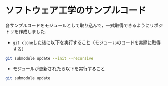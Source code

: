 # ソフトウェア工学のサンプルコード

各サンプルコードをモジュールとして取り込んで，一式取得できるようにリポジトリを作成しました．

- `git clone`した後に以下を実行すること（モジュールのコードを実際に取得する）

```bash
git submodule update --init --recursive
```

- モジュールが更新されたら以下を実行すること

```bash
git submodule update
```
